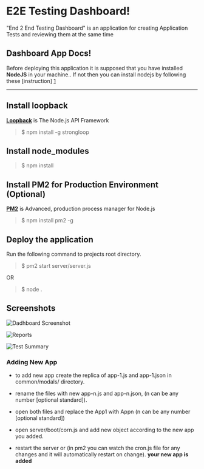 

E2E Testing Dashboard!
=====================

"End 2 End Testing Dashboard" is an application for creating Application Tests and reviewing them at the same time


Dashboard App Docs!
-----------------


Before deploying this application it is supposed that you have installed  **NodeJS** in your machine.. If not then you can install nodejs by following these [instruction] [1]

----------
Install loopback
-------------

[**Loopback**][2] is The Node.js API Framework


>  $ npm install -g strongloop



Install node_modules
------------------------------------
>  $ npm install 


Install PM2 for Production Environment (Optional)
------------------------------------

[**PM2**][3] is Advanced, production process manager for Node.js


> $ npm install pm2 -g



Deploy the application
----------------------

Run the following command to projects root directory.


> $ pm2 start server/server.js

OR

> $ node .


Screenshots
-----------

![Dadhboard Screenshot](/../E2E-Testing-Dashboard/screenshots/dashboard.png?raw=ture "Dashboard")

![Reports](/../E2E-Testing-Dashboard/screenshots/report.png?raw=true "Dashboard")

![Test Summary](/../E2E-Testing-Dashboard/screenshots/testsummary.png?raw=true "Dashboard")




### Adding New App

- to add new app create the replica of app-1.js and app-1.json in common/modals/ directory.

- rename the files with new app-n.js and app-n.json, (n can be any number [optional standard]). 

- open both files and replace the App1 with Appn (n can be any number [optional standard])

- open server/boot/corn.js and add new object according to the new app you added.

- restart the server or (in pm2 you can watch the cron.js file for any changes and it will automatically restart on change).
**your new app is added**

  [1]: https://www.digitalocean.com/community/tutorials/how-to-install-node-js-on-a-centos-7-server
  [2]: http://loopback.io/ 
  [3]: http://pm2.keymetrics.io/ 